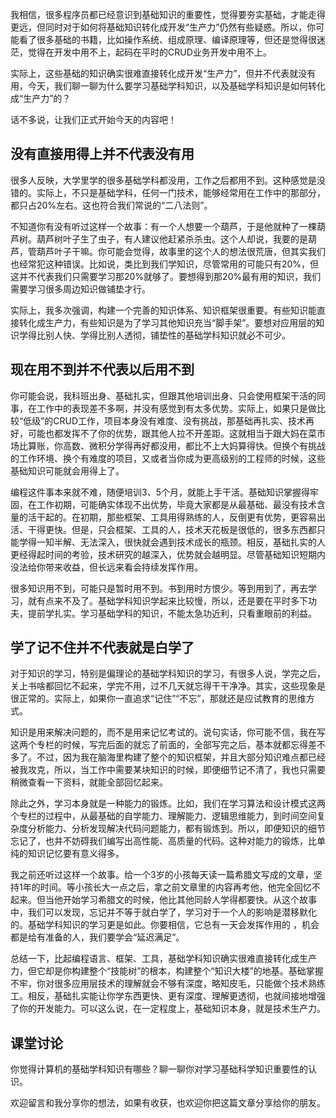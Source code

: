 我相信，很多程序员都已经意识到基础知识的重要性，觉得要夯实基础，才能走得更远，但同时对于如何将基础知识转化成开发“生产力”仍然有些疑惑。所以，你可能看了很多基础的书籍，比如操作系统、组成原理、编译原理等，但还是觉得很迷茫，觉得在开发中用不上，起码在平时的CRUD业务开发中用不上。

实际上，这些基础的知识确实很难直接转化成开发“生产力”，但并不代表就没有用，今天，我们聊一聊为什么要学习基础学科知识，以及基础学科知识是如何转化成“生产力”的？

话不多说，让我们正式开始今天的内容吧！

## 没有直接用得上并不代表没有用

很多人反映，大学里学的很多基础学科都没用，工作之后都用不到。这种感觉是没错的。实际上，不只是基础学科，任何一门技术，能够经常用在工作中的那部分，都只占20%左右。这也符合我们常说的“二八法则”。

不知道你有没有听过这样一个故事：有一个人想要一个葫芦，于是他就种了一棵葫芦树。葫芦树叶子生了虫子，有人建议他赶紧杀杀虫。这个人却说，我要的是葫芦，管葫芦叶子干嘛。你可能会觉得，故事里的这个人的想法很荒唐，但其实我们也经常犯这种错误。比如说，类比到我们学知识，尽管常用的可能只有20%，但这并不代表我们只需要学习那20%就够了。要想得到那20%最有用的知识，我们需要学习很多周边知识做铺垫才行。

实际上，我多次强调，构建一个完善的知识体系、知识框架很重要。有些知识能直接转化成生产力，有些知识是为了学习其他知识充当“脚手架”。要想对应用层的知识学得比别人快、学得比别人透彻，铺垫性的基础学科知识就必不可少。

## 现在用不到并不代表以后用不到

你可能会说，我科班出身、基础扎实，但跟其他培训出身、只会使用框架干活的同事，在工作中的表现差不多啊，并没有感觉到有太多优势。实际上，如果只是做比较“低级”的CRUD工作，项目本身没有难度、没有挑战，那基础再扎实、技术再好，可能也都发挥不了你的优势，跟其他人拉不开差距。这就相当于跟大妈在菜市场比算账，你高数、微积分学得再好都没用，都比不上大妈算得快。但换个有挑战的工作环境、换个有难度的项目，又或者当你成为更高级别的工程师的时候，这些基础知识可能就会用得上了。

编程这件事本来就不难，随便培训3、5个月，就能上手干活。基础知识掌握得牢固，在工作初期，可能确实体现不出优势，毕竟大家都是从最基础、最没有技术含量的活干起的。在初期，那些框架、工具用得熟练的人，反倒更有优势，更容易出活、干得更快。但是，只会框架、工具的人，技术天花板是很低的，很多东西都只能学得一知半解、无法深入，很快就会遇到技术成长的瓶颈。相反，基础扎实的人更经得起时间的考验，技术研究的越深入，优势就会越明显。尽管基础知识短期内没法给你带来收益，但长远来看会持续发挥作用。

很多知识用不到，可能只是暂时用不到。书到用时方恨少。等到用到了，再去学习，就有点来不及了。基础学科知识学起来比较慢，所以，还是要在平时多下功夫，提前学扎实。学习基础学科的知识，不能太急功近利，只看重眼前的利益。

## 学了记不住并不代表就是白学了

对于知识的学习，特别是偏理论的基础学科知识的学习，有很多人说，学完之后，关上书啥都回忆不起来，学完不用，过不几天就忘得干干净净。其实，这些现象是很正常的。实际上，如果你一直追求“记住”“不忘”，那就还是应试教育的思维方式。

知识是用来解决问题的，而不是用来记忆考试的。说句实话，你可能不信，我在写这两个专栏的时候，写完后面的就忘了前面的，全部写完之后，基本就都忘得差不多了。不过，因为我在脑海里构建了整个的知识框架，并且大部分知识难点都已经被我攻克，所以，当工作中需要某块知识的时候，即便细节记不清了，我也只需要稍微查看一下资料，就能全部回忆起来。

除此之外，学习本身就是一种能力的锻炼。比如，我们在学习算法和设计模式这两个专栏的过程中，从最基础的自学能力、理解能力、逻辑思维能力，到时间空间复杂度分析能力、分析发现解决代码问题能力，都有锻炼到。所以，即便知识的细节忘记了，也并不妨碍我们编写出高性能、高质量的代码。这种对能力的锻炼，比单纯的知识记忆要有意义得多。

我之前还听过这样一个故事。给一个3岁的小孩每天读一篇希腊文写成的文章，坚持1年的时间。等小孩长大一点之后，拿之前文章里的内容再考他，他完全回忆不起来。但当他开始学习希腊文的时候，他比其他同龄人学得都要快。从这个故事中，我们可以发现，忘记并不等于就白学了，学习对于一个人的影响是潜移默化的。基础学科知识的学习更是如此。你要相信，它总有一天会发挥作用的 ，机会都是给有准备的人，我们要学会“延迟满足”。

总结一下，比起编程语言、框架、工具，基础学科知识确实很难直接转化成生产力，但它却是你构建整个“技能树”的根本，构建整个“知识大楼”的地基。基础掌握不牢，你对很多应用层技术的理解就会不够有深度，略知皮毛，只能做个技术熟练工。相反，基础扎实能让你学东西更快、更有深度、理解更透彻，也就间接地增强了你的开发能力。可以这么说，在一定程度上，基础知识本身，就是技术生产力。

## 课堂讨论

你觉得计算机的基础学科知识有哪些？聊一聊你对学习基础科学知识重要性的认识。

欢迎留言和我分享你的想法，如果有收获，也欢迎你把这篇文章分享给你的朋友。